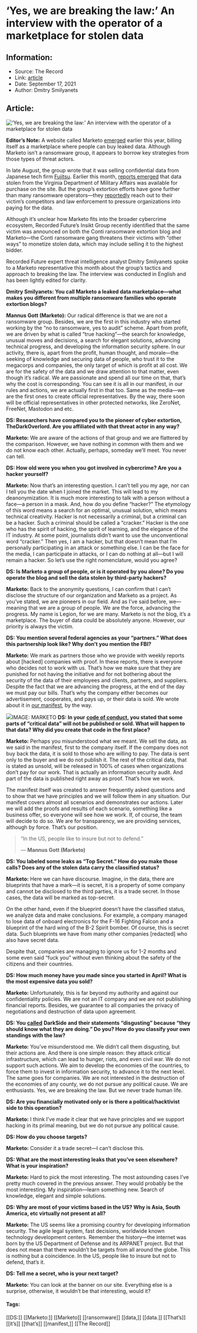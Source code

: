 # ‘Yes, we are breaking the law:’ An interview with the operator of a marketplace for stolen data
### 

## Information:
+ Source: The Record
+ Link: [article](https://therecord.media/yes-we-are-breaking-the-law-an-interview-with-the-operator-of-a-marketplace-for-stolen-data/)
+ Date: September 17, 2021
+ Author: Dmitry Smilyanets


## Article:
![‘Yes, we are breaking the law:’ An interview with the operator of a marketplace for stolen data](https://therecord.media/wp-content/uploads/2021/09/Screen-Shot-2021-09-17-at-12.16.55-PM.jpg)

**Editor’s Note:** A website called Marketo [emerged](https://therecord.media/hackers-stole-puma-source-code-no-customer-data-company-says/) earlier this year, billing itself as a marketplace where people can buy leaked data. Although Marketo isn’t a ransomware group, it appears to borrow key strategies from those types of threat actors. 


In late August, the group wrote that it was selling confidential data from Japanese tech firm [Fujitsu](https://www.zdnet.com/article/fujitsu-says-stolen-data-being-sold-on-dark-web-related-to-customers/). Earlier this month, [reports emerged](https://www.zdnet.com/article/virginia-national-guard-confirms-cyberattack-hit-virginia-defense-force-email-accounts/) that data stolen from the Virginia Department of Military Affairs was available for purchase on the site. But the group’s extortion efforts have gone further than many ransomware operators—they [reportedly](https://www.bleepingcomputer.com/news/security/data-leak-marketplace-pressures-victims-by-emailing-competitors/) reach out to their victim’s competitors and law enforcement to pressure organizations into paying for the data.


Although it’s unclear how Marketo fits into the broader cybercrime ecosystem, Recorded Future’s Insikt Group recently identified that the same victim was announced on both the Conti ransomware extortion blog and Marketo—the Conti ransomware gang threatens their victims with “other ways” to monetize stolen data, which may include selling it to the highest bidder.


Recorded Future expert threat intelligence analyst Dmitry Smilyanets spoke to a Marketo representative this month about the group’s tactics and approach to breaking the law. The interview was conducted in English and has been lightly edited for clarity. 


**Dmitry Smilyanets: You call Marketo a leaked data marketplace—what makes you different from multiple ransomware families who operate extortion blogs?**


**Mannus Gott (Marketo):** Our radical difference is that we are not a ransomware group. Besides, we are the first in this industry who started working by the “no to ransomware, yes to audit” scheme. Apart from profit, we are driven by what is called “true hacking”—the search for knowledge, unusual moves and decisions, a search for elegant solutions, advancing technical progress, and developing the information security sphere. In our activity, there is, apart from the profit, human thought, and morale—the seeking of knowledge and securing data of people, who trust it to the megacorps and companies, the only target of which is profit at all cost. We are for the safety of the data and we draw attention to that matter, even though it’s radical. We are passionate and spend all our time on that, that’s why the cost is corresponding. You can see it is all in our manifest, in our rules and actions, we are actually first in that too. Same as the media—we are the first ones to create official representatives. By the way, there soon will be official representatives in other protected networks, like ZeroNet, FreeNet, Mastodon and etc.


**DS: Researchers have compared you to the pioneer of cyber extortion, TheDarkOverlord. Are you affiliated with that threat actor in any way?**


**Marketo:** We are aware of the actions of that group and we are flattered by the comparison. However, we have nothing in common with them and we do not know each other. Actually, perhaps, someday we’ll meet. You never can tell.


**DS: How old were you when you got involved in cybercrime? Are you a hacker yourself?**


**Marketo:** Now that’s an interesting question. I can’t tell you my age, nor can I tell you the date when I joined the market. This will lead to my deanonymization. It is much more interesting to talk with a person without a face—a person in a mask. And, how do you define “hacker?” The etymology of this word means a search for an optimal, unusual solution, which means technical creativity. Hacker is not necessarily a criminal, but a criminal can be a hacker. Such a criminal should be called a “cracker.” Hacker is the one who has the spirit of hacking, the spirit of learning, and the elegance of the IT industry. At some point, journalists didn’t want to use the unconventional word “cracker.” Then yes, I am a hacker, but that doesn’t mean that I’m personally participating in an attack or something else. I can be the face for the media, I can participate in attacks, or I can do nothing at all—but I will remain a hacker. So let’s use the right nomenclature, would you agree?


**DS: Is Marketo a group of people, or is it operated by you alone? Do you operate the blog and sell the data stolen by third-party hackers?**


**Marketo:** Back to the anonymity questions, I can confirm that I can’t disclose the structure of our organization and Marketo as a project. As you’ve stated, we are pioneers in our field. And as I’ve said before, we—meaning that we are a group of people. We are the force, advancing the progress. My name is Legion, for we are many. Marketo is not the blog, it’s a marketplace. The buyer of data could be absolutely anyone. However, our priority is always the victim.


**DS: You mention several federal agencies as your “partners.” What does this partnership look like? Why don’t you mention the FBI?**


**Marketo:** We mark as partners those who we provide with weekly reports about [hacked] companies with proof. In these reports, there is everyone who decides not to work with us. That’s how we make sure that they are punished for not having the initiative and for not bothering about the security of the data of their employees and clients, partners, and suppliers. Despite the fact that we are advancing the progress, at the end of the day we must pay our bills. That’s why the company either becomes our advertisement, cooperates, and pays up, or their data is sold. We wrote about it in [our manifest](http://marketo.cloud/manifest), by the way.


![](https://www-therecord.recfut.com/wp-content/uploads/2021/09/Screen-Shot-2021-09-17-at-12.17.14-PM-1024x451.jpg)IMAGE: MARKETO
**DS: In your** [**code of conduct**](https://twitter.com/GottMannus/status/1433602068082745350)**, you stated that some parts of “critical data” will not be published or sold. What will happen to that data? Why did you create that code in the first place?**


**Marketo:** Perhaps you misunderstood what we meant. We sell the data, as we said in the manifest, first to the company itself. If the company does not buy back the data, it is sold to those who are willing to pay. The data is sent only to the buyer and we do not publish it. The rest of the critical data, that is stated as unsold, will be released in 100% of cases when organizations don’t pay for our work. That is actually an information security audit. And part of the data is published right away as proof. That’s how we work.


The manifest itself was created to answer frequently asked questions and to show that we have principles and we will follow them in any situation. Our manifest covers almost all scenarios and demonstrates our actions. Later we will add the proofs and results of each scenario, something like a business offer, so everyone will see how we work. If, of course, the team will decide to do so. We are for transparency, we are providing services, although by force. That’s our position.



> “In the US, people like to insure but not to defend.”
> 
> — **Mannus Gott (Marketo)**


**DS: You labeled some leaks as “Top Secret.” How do you make those calls? Does any of the stolen data carry the classified status?**


**Marketo:** Here we can have discourse. Imagine, in the data, there are blueprints that have a mark—it is secret, it is a property of some company and cannot be disclosed to the third parties, it is a trade secret. In those cases, the data will be marked as top-secret.


On the other hand, even if the blueprint doesn’t have the classified status, we analyze data and make conclusions. For example, a company managed to lose data of onboard electronics for the F-16 Fighting Falcon and a blueprint of the hard wing of the B-2 Spirit bomber. Of course, this is secret data. Such blueprints we have from many other companies [redacted] who also have secret data.


Despite that, companies are managing to ignore us for 1-2 months and some even said “fuck you” without even thinking about the safety of the citizens and their countries.


**DS: How much money have you made since you started in April? What is the most expensive data you sold?**


**Marketo:** Unfortunately, this is far beyond my authority and against our confidentiality policies. We are not an IT company and we are not publishing financial reports. Besides, we guarantee to all companies the privacy of negotiations and destruction of data upon agreement.


**DS: You** [**called**](https://twitter.com/GottMannus/status/1391868619919958017) **DarkSide and their statements “disgusting” because “they should know what they are doing.” Do you? How do you classify your own standings with the law?**


**Marketo:** You’ve misunderstood me. We didn’t call them disgusting, but their actions are. And there is one simple reason: they attack critical infrastructure, which can lead to hunger, riots, and even civil war. We do not support such actions. We aim to develop the economies of the countries, to force them to invest in information security, to advance it to the next level. The same goes for companies. We are not interested in the destruction of the economies of any county, we do not pursue any political cause. We are enthusiasts. Yes, we are breaking the law. But we never trade human life.


**DS: Are you financially motivated only or is there a political/hacktivist side to this operation?**


**Marketo:** I think I’ve made it clear that we have principles and we support hacking in its primal meaning, but we do not pursue any political cause.


**DS: How do you choose targets?**


**Marketo:** Consider it a trade secret—I can’t disclose this.


**DS: What are the most interesting leaks that you’ve seen elsewhere? What is your inspiration?**


**Marketo:** Hard to pick the most interesting. The most astounding cases I’ve pretty much covered in the previous answer. They would probably be the most interesting. My inspiration—learn something new. Search of knowledge, elegant and simple solutions.


**DS: Why are most of your victims based in the US? Why is Asia, South America, etc virtually not present at all?**


**Marketo:** The US seems like a promising country for developing information security. The agile legal system, fast decisions, worldwide known technology development centers. Remember the history—the internet was born by the US Department of Defense and its ARPANET project. But that does not mean that there wouldn’t be targets from all around the globe. This is nothing but a coincidence. In the US, people like to insure but not to defend, that’s it.


**DS: Tell me a secret, who is your next target?**


**Marketo:** You can look at the banner on our site. Everything else is a surprise, otherwise, it wouldn’t be that interesting, would it?





#### Tags:
[[DS:]] [[Marketo:]] [[Marketo]] [[ransomware]] [[data,]] [[data.]] [[That’s]] [[it’s]] [[that’s]] [[manifest,]] [[The Record]]
